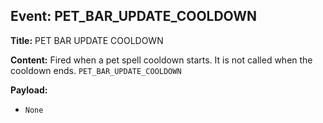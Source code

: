 ## Event: PET_BAR_UPDATE_COOLDOWN

**Title:** PET BAR UPDATE COOLDOWN

**Content:**
Fired when a pet spell cooldown starts. It is not called when the cooldown ends.
`PET_BAR_UPDATE_COOLDOWN`

**Payload:**
- `None`